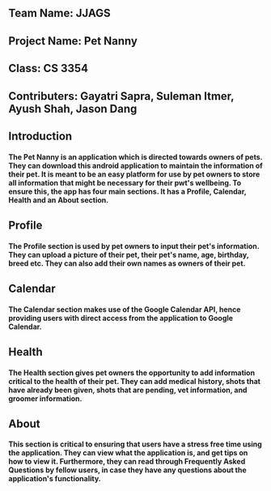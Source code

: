 ## Team Name:       JJAGS
## Project Name:    Pet Nanny 
## Class:           CS 3354
## Contributers:    Gayatri Sapra, Suleman Itmer, Ayush Shah, Jason Dang 
###
## Introduction
#### The Pet Nanny is an application which is directed towards owners of pets. They can download this android application to maintain the information of their pet. It is meant to be an easy platform for use by pet owners to store all information that might be necessary for their pwt's wellbeing. To ensure this, the app has four main sections. It has a Profile, Calendar, Health  and an About section.

## Profile
#### The Profile section is used by pet owners to input their pet's information. They can upload a picture of their pet, their pet's name, age, birthday, breed etc. They can also add their own names as owners of their pet. 

## Calendar
#### The Calendar section makes use of the Google Calendar API, hence providing users with direct access from the application to Google Calendar.  

## Health
#### The Health section gives pet owners the opportunity to add information critical to the health of their pet. They can add medical history, shots that have already been given, shots that are pending, vet information, and groomer information. 

## About
#### This section is critical to ensuring that users have a stress free time using the application. They can view what the application is, and get tips on how to view it. Furthermore, they can read through Frequently Asked Questions by fellow users, in case they have any questions about the application's functionality.
